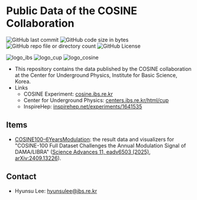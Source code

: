 # Public Data of the COSINE Collaboration

![GitHub last commit](https://img.shields.io/github/last-commit/CUPCOSINE/PublicData)
![GitHub code size in bytes](https://img.shields.io/github/languages/code-size/CUPCOSINE/PublicData)
![GitHub repo file or directory count](https://img.shields.io/github/directory-file-count/CUPCOSINE/PublicData)
![GitHub License](https://img.shields.io/github/license/CUPCOSINE/PublicData)

![logo_ibs](logos/ibs.png)
![logo_cup](logos/cup.png)
![logo_cosine](logos/cosine.png)

- This repository contains the data published by the COSINE collaboration at the Center for Underground Physics, Institute for Basic Science, Korea.
- Links
  - COSINE Experiment: [cosine.ibs.re.kr](https://cosine.ibs.re.kr/)
  - Center for Underground Physics: [centers.ibs.re.kr/html/cup](https://centers.ibs.re.kr/html/cup/)
  - InspireHep: [inspirehep.net/experiments/1641535](https://inspirehep.net/experiments/1641535)

## Items

- [COSINE100-6YearsModulation](COSINE100-6YearsModulation/README.md): the result data and visualizers for "COSINE-100 Full Dataset Challenges the Annual Modulation Signal of DAMA/LIBRA" ([Science Advances 11, eadv6503 (2025)](https://www.science.org/doi/epdf/10.1126/sciadv.adv6503), [arXiv:2409.13226](https://arxiv.org/abs/2409.13226)).

## Contact

- Hyunsu Lee: <hyunsulee@ibs.re.kr>
